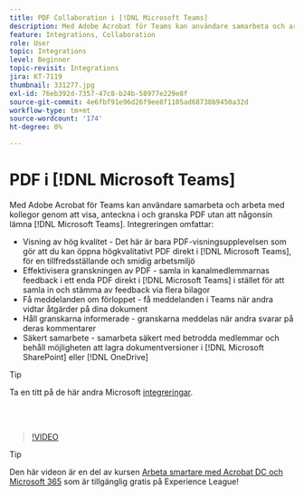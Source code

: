 ```yaml
---
title: PDF Collaboration i [!DNL Microsoft Teams]
description: Med Adobe Acrobat för Teams kan användare samarbeta och arbeta med kollegor genom att visa, anteckna i och granska PDF utan att någonsin lämna [!DNL Microsoft Teams]
feature: Integrations, Collaboration
role: User
topic: Integrations
level: Beginner
topic-revisit: Integrations
jira: KT-7119
thumbnail: 331277.jpg
exl-id: 76eb392d-7357-47c8-b24b-58977e229e8f
source-git-commit: 4e6fbf91e96d26f9ee8f1105ad68738b9450a32d
workflow-type: tm+mt
source-wordcount: '174'
ht-degree: 0%

---
```


# PDF i [!DNL Microsoft Teams]

Med Adobe Acrobat för Teams kan användare samarbeta och arbeta med kollegor genom att visa, anteckna i och granska PDF utan att någonsin lämna [!DNL Microsoft Teams]. Integreringen omfattar:

* Visning av hög kvalitet - Det här är bara PDF-visningsupplevelsen som gör att du kan öppna högkvalitativt PDF direkt i [!DNL Microsoft Teams], för en tillfredsställande och smidig arbetsmiljö
* Effektivisera granskningen av PDF - samla in kanalmedlemmarnas feedback i ett enda PDF direkt i [!DNL Microsoft Teams] i stället för att samla in och stämma av feedback via flera bilagor
* Få meddelanden om förloppet - få meddelanden i Teams när andra vidtar åtgärder på dina dokument
* Håll granskarna informerade - granskarna meddelas när andra svarar på deras kommentarer
* Säkert samarbete - samarbeta säkert med betrodda medlemmar och behåll möjligheten att lagra dokumentversioner i [!DNL Microsoft SharePoint] eller [!DNL OneDrive]

>[!TIP]
>
>Ta en titt på de här andra Microsoft [integreringar](../integrate/integrate-overview.md#microsoft).

<br> 

>[!VIDEO](https://video.tv.adobe.com/v/331277?quality=12&learn=on&hidetitle=true)

>[!TIP]
>
>Den här videon är en del av kursen [Arbeta smartare med Acrobat DC och Microsoft 365](https://experienceleague.adobe.com/?recommended=Acrobat-U-1-2021.microsoft365) som är tillgänglig gratis på Experience League!
